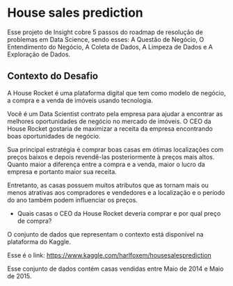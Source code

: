# <h1>House sales prediction</h1>

<p>Esse projeto de Insight cobre 5 passos do roadmap de resolução de problemas em Data Science, sendo esses: A Questão de Negócio, O Entendimento do Negócio, A Coleta de Dados, A Limpeza de Dados e A Exploração de Dados.</p>

<h2>Contexto do Desafio</h2>
<p>A House Rocket é uma plataforma digital que tem como modelo de negócio, a compra e a venda de imóveis usando tecnologia.</p>

<p>Você é um Data Scientist contrato pela empresa para ajudar a encontrar as melhores oportunidades de negócio no mercado de imóveis. O CEO da House Rocket gostaria de maximizar a receita da empresa encontrando boas oportunidades de negócio.</p>

<p>Sua principal estratégia é comprar boas casas em ótimas localizações com preços baixos e depois revendê-las posteriormente à preços mais altos. Quanto maior a diferença entre a compra e a venda, maior o lucro da empresa e portanto maior sua receita.</p>

<p>Entretanto, as casas possuem muitos atributos que as tornam mais ou menos atrativas aos compradores e vendedores e a localização e o período do ano também podem influenciar os preços.</p>

<ul>
  <li>Quais casas o CEO da House Rocket deveria comprar e por qual preço de compra?</li>
</ul>

<p>O conjunto de dados que representam o contexto está disponível na plataforma do Kaggle.</p>

<p>Esse é o link: <a href="https://www.kaggle.com/harlfoxem/housesalesprediction">https://www.kaggle.com/harlfoxem/housesalesprediction</a></p>

<p>Esse conjunto de dados contém casas vendidas entre Maio de 2014 e Maio de 2015.</p>
